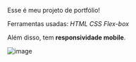 Esse é meu projeto de portfólio! 

Ferramentas usadas:
*HTML*
*CSS*
*Flex-box*

Além disso, tem **responsividade mobile**. 

![image](https://github.com/user-attachments/assets/1722fae7-cc0c-4267-b277-c85f84c26fd0)

